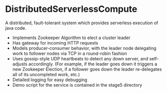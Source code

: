 # DistributedServerlessCompute
A distributed, fault-tolerant system which provides serverless execution of java code.
- Implements Zookeeper Algorithm to elect a cluster leader
- Has gateway for incoming HTTP requests
- Models producer-consumer behavior, with the leader node delegating work to follower nodes via TCP in a round-robin fashion
- Uses gossip-style UDP heartbeats to detect any down server, and self-adjusts accordingly. (For example, if the leader goes down it triggers a new Zookeeper Election, 
       if a follower goes down the leader re-delegates all of its uncompleted work, etc.)
- Detailed logging for easy debugging
- Demo script for the service is contained in the stage5 directory
